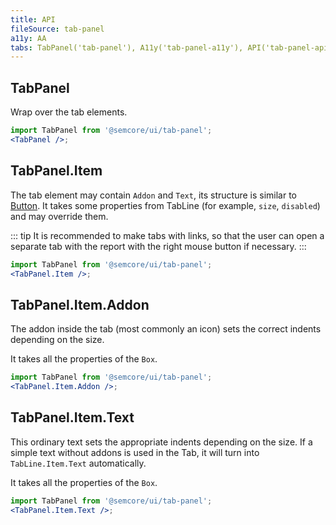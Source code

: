 ```yaml
---
title: API
fileSource: tab-panel
a11y: AA
tabs: TabPanel('tab-panel'), A11y('tab-panel-a11y'), API('tab-panel-api'), Example('tab-panel-code'), Changelog('tab-panel-changelog')
---
```


## TabPanel

Wrap over the tab elements.

```jsx
import TabPanel from '@semcore/ui/tab-panel';
<TabPanel />;
```

<script setup>
  import { data as types } from '../../../builder/typings/types.data.ts'
</script>

<TypesView type="TabPanelProps" :types={...types} />

## TabPanel.Item

The tab element may contain `Addon` and `Text`, its structure is similar to [Button](/components/button/). It takes some properties from TabLine (for example, `size`, `disabled`) and may override them.

::: tip
It is recommended to make tabs with links, so that the user can open a separate tab with the report with the right mouse button if necessary.
:::

```jsx
import TabPanel from '@semcore/ui/tab-panel';
<TabPanel.Item />;
```

<TypesView type="TabPanelItemProps" :types={...types} />

## TabPanel.Item.Addon

The addon inside the tab (most commonly an icon) sets the correct indents depending on the size.

It takes all the properties of the `Box`.

```jsx
import TabPanel from '@semcore/ui/tab-panel';
<TabPanel.Item.Addon />;
```

## TabPanel.Item.Text

This ordinary text sets the appropriate indents depending on the size. If a simple text without addons is used in the Tab, it will turn into `TabLine.Item.Text` automatically.

It takes all the properties of the `Box`.

```jsx
import TabPanel from '@semcore/ui/tab-panel';
<TabPanel.Item.Text />;
```
